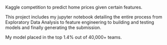 Kaggle competition to predict home prices given certain features. 

This project includes my jupyter notebook detailing the entire process from Exploratory Data Analysis to feature engineering to 
building and testing models and finally generating the submission.

My model placed in the top 1.4% out of 40,000+ teams.
